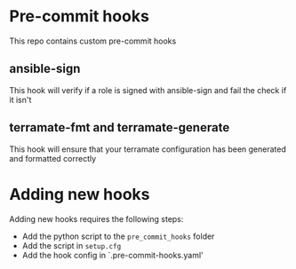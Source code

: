 # Pre-commit hooks
This repo contains custom pre-commit hooks

## ansible-sign
This hook will verify if a role is signed with ansible-sign and fail the check if it isn't

## terramate-fmt and terramate-generate
This hook will ensure that your terramate configuration has been generated and formatted correctly


# Adding new hooks
Adding new hooks requires the following steps:

  * Add the python script to the `pre_commit_hooks` folder
  * Add the script in `setup.cfg`
  * Add the hook config in `.pre-commit-hooks.yaml'
